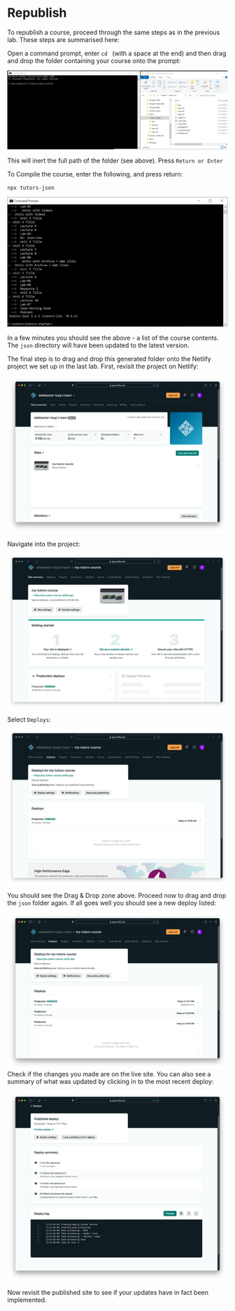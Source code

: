 # Republish

To republish a course, proceed through the same steps as in the previous lab. These steps are summarised here:

Open a command prompt, enter `cd ` (with a space at the end) and then drag and drop the folder containing your course onto the prompt:

![](img/16x.png)

This will inert the full path of the folder (see above). Press `Return or Enter`

To Compile the course, enter the following, and press return:

~~~
npx tutors-json
~~~

<img src="img/18x.png"/>

In a few minutes you should see the above - a list of the course contents. The `json` directory will have been updated to the latest version.

The final step is to drag and drop this generated folder onto the Netlify project we set up in the last lab.  First, revisit the project on Netlify:

![](img/19x.png)

Navigate into the project:

![](img/20x.png)

Select `Deploys`:

![](img/21x.png)

You should see the Drag & Drop zone above. Proceed now to drag and drop the `json` folder again. If all goes well you should see a new deploy listed:

![](img/22x.png)Check if the changes you made are on the live site. You can also see a summary of what was updated by clicking in to the most recent deploy:

![](img/23x.png)

Now revisit the published site to see if your updates have in fact been implemented.
